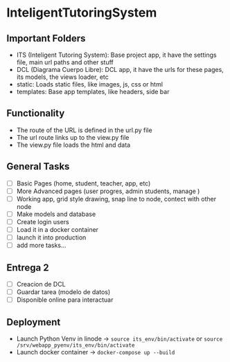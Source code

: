 # InteligentTutoringSystem

## Important Folders
- ITS (Inteligent Tutoring System): Base project app, it have the settings file, main url paths and other stuff
- DCL (Diagrama Cuerpo Libre): DCL app, it have the urls for these pages, its models, the views loader, etc
- static: Loads static files, like images, js, css or html
- templates: Base app templates, like headers, side bar

## Functionality
- The route of the URL is defined in the url.py file
- The url route links up to the view.py file
- The view.py file loads the html and data

## General Tasks
- [ ] Basic Pages (home, student, teacher, app, etc)
- [ ] More Advanced pages (user progres, admin students, manage )
- [ ] Working app, grid style drawing, snap line to node, contect with other node
- [ ] Make models and database
- [ ] Create login users
- [ ] Load it in a docker container
- [ ] launch it into production
- [ ] add more tasks...

## Entrega 2
- [ ] Creacion de DCL
- [ ] Guardar tarea (modelo de datos)
- [ ] Disponible online para interactuar

## Deployment
- Launch Python Venv in linode -> `source its_env/bin/activate` or `source /srv/webapp_pyenv/its_env/bin/activate`
- Launch docker container -> `docker-compose up --build`
